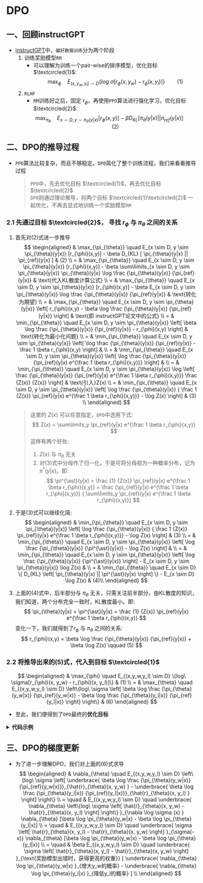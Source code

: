 # DPO


## 一、回顾instructGPT

- [instructGPT](LLM/训练流程/instructGPT.md)中，`偏好数据训练`分为两个阶段
    1. 训练奖励模型`RM`
        - 可以理解为训练一个pair-wise的排序模型，优化目标 $\textcircled{1}$:
        $$
        \max_{\phi} \quad E_{(x,y_w,y_l) \sim D} \{log\ \sigma[r_{\phi}(x, y_w) - r_{\phi}(x, y_l)]\} \qquad (1)
        $$
    2. `RLHF`
        - `RM`训练好之后，固定 $r_{\phi}$，再使用`PPO`算法进行强化学习，优化目标 $\textcircled{2}$:
        $$
        \max_{\pi_{\theta}} \quad E_{x \sim D, y \sim \pi_{\theta}(y|x)} [r_{\phi}(x,y)] - \beta D_{KL} [ \pi_{\theta}(y|x) || \pi_{ref}(y|x) ] \qquad (2)
        $$

## 二、DPO的推导过程
- `PPO`算法比较复杂，而且不够稳定。`DPO`简化了整个训练流程，我们来看看推导过程
    > `PPO`中，先去优化目标 $\textcircled{1}$，再去优化目标 $\textcircled{2}$  
    > `DPO`则通过理论推导，将两个目标 $\textcircled{1}\textcircled{2}$ 一起优化，不再去显式地训练一个奖励模型`RM`
### 2.1 先通过目标 $\textcircled{2}$， 寻找 $r_{\phi}$ 与 $\pi_{\theta}$ 之间的关系
1. 首先对(2)式进一步推导
    $$
    \begin{aligned}
    & \max_{\pi_{\theta}} \quad E_{x \sim D, y \sim \pi_{\theta}(y|x)} [r_{\phi}(x,y)] - \beta D_{KL} [ \pi_{\theta}(y|x) || \pi_{ref}(y|x) ] & (2) \\
    = & \max_{\pi_{\theta}} \quad E_{x \sim D, y \sim \pi_{\theta}(y|x)} [r_{\phi}(x,y)] - \beta \sum\limits_{x \sim D, y \sim \pi_{\theta}(y|x)} \pi_{\theta}(y|x) \log \frac {\pi_{\theta}(y|x)} {\pi_{ref}(y|x)} & \text{代入KL散度计算公式} \\
    = & \max_{\pi_{\theta}} \quad E_{x \sim D, y \sim \pi_{\theta}(y|x)} [r_{\phi}(x,y)] - \beta E_{x \sim D, y \sim \pi_{\theta}(y|x)} \log \frac {\pi_{\theta}(y|x)} {\pi_{ref}(y|x)} & \text{转化为期望} \\
    = & \max_{\pi_{\theta}} \quad E_{x \sim D, y \sim \pi_{\theta}(y|x)} \left[ r_{\phi}(x,y) - \beta \log \frac {\pi_{\theta}(y|x)} {\pi_{ref}(y|x)} \right]  & \text{即 instructGPT论文中的公式} \\
    = & \min_{\pi_{\theta}} \quad E_{x \sim D, y \sim \pi_{\theta}(y|x)} \left[ \beta \log \frac {\pi_{\theta}(y|x)} {\pi_{ref}(y|x)} - r_{\phi}(x,y) \right]  & \text{转化为最小化问题} \\
    = & \min_{\pi_{\theta}} \quad E_{x \sim D, y \sim \pi_{\theta}(y|x)} \left[ \log \frac {\pi_{\theta}(y|x)} {\pi_{ref}(y|x)} - \frac 1 \beta r_{\phi}(x,y) \right]  & \\
    = & \min_{\pi_{\theta}} \quad E_{x \sim D, y \sim \pi_{\theta}(y|x)} \left[ \log \frac {\pi_{\theta}(y|x)} {\pi_{ref}(y|x) e^{\frac 1 \beta r_{\phi}(x,y)}} \right]  & \\
    = & \min_{\pi_{\theta}} \quad E_{x \sim D, y \sim \pi_{\theta}(y|x)} \log \left[ \frac {\pi_{\theta}(y|x)} {\pi_{ref}(y|x) e^{\frac 1 \beta r_{\phi}(x,y)}} \frac {Z(x)} {Z(x)} \right]  & \text{引入}Z(x) \\
    = & \min_{\pi_{\theta}} \quad E_{x \sim D, y \sim \pi_{\theta}(y|x)} \left[ \log  \frac {\pi_{\theta}(y|x)} { \frac 1 {Z(x)} \pi_{ref}(y|x) e^{\frac 1 \beta r_{\phi}(x,y)}} - \log Z(x) \right]  & (3) \\
    \end{aligned}
    $$

    > 这里的 $Z(x)$ 可以任意指定，`DPO`中选用下式:
    $$
    Z(x) = \sum\limits_y \pi_{ref}(y|x) e^{\frac 1 \beta r_{\phi}(x,y)}
    $$
    > 这样有两个好处:
    >    1. $Z(x)$ 与 $\pi_{\theta}$ 无关
    >    2. 对(3)式中分母作了归一化，于是可将分母视为一种概率分布，记为 $\pi^{\ast}(y|x)$。即:
        $$
        \pi^{\ast}(y|x) = \frac {1} {Z(x)} \pi_{ref}(y|x) e^{\frac 1 \beta r_{\phi}(x,y)} = \frac {\pi_{ref}(y|x) e^{\frac 1 \beta r_{\phi}(x,y)}} { \sum\limits_y \pi_{ref}(y|x) e^{\frac 1 \beta r_{\phi}(x,y)}}
        $$

2. 于是(3)式可以继续化简:
    $$
    \begin{aligned}
    & \min_{\pi_{\theta}} \quad E_{x \sim D, y \sim \pi_{\theta}(y|x)} \left[ \log  \frac {\pi_{\theta}(y|x)} { \frac 1 {Z(x)} \pi_{ref}(y|x) e^{\frac 1 \beta r_{\phi}(x,y)}} - \log Z(x) \right]  & (3) \\
    = & \min_{\pi_{\theta}} \quad E_{x \sim D, y \sim \pi_{\theta}(y|x)} \left[ \log  \frac {\pi_{\theta}(y|x)} {\pi^{\ast}(y|x)} - \log Z(x) \right]  & \\
    = & \min_{\pi_{\theta}} \quad E_{x \sim D, y \sim \pi_{\theta}(y|x)} \left[ \log  \frac {\pi_{\theta}(y|x)} {\pi^{\ast}(y|x)} \right] - E_{x \sim D, y \sim \pi_{\theta}(y|x)} \log Z(x) & \\
    = & \min_{\pi_{\theta}} \quad E_{x \sim D} \{ D_{KL} \left[ \pi_{\theta}(y|x) || \pi^{\ast}(y|x) \right] \} - E_{x \sim D} \log Z(x) & (4)\\
    \end{aligned}
    $$
3. 上面的(4)式中，后半部分与 $\pi_\theta$ 无关，只需关注前半部分。由KL散度的知识，我们知道，两个分布完全一致时，KL散度最小。即:
    $$
    \pi_{\theta}(y|x) = \pi^{\ast}(y|x) = \frac {1} {Z(x)} \pi_{ref}(y|x) e^{\frac 1 \beta r_{\phi}(x,y)}
    $$
    变化一下，我们就得到了$r_{\phi}$ 与 $\pi_{\theta}$ 之间的关系:
    $$
    r_{\phi}(x,y) = \beta \log \frac {\pi_{\theta}(y|x)} {\pi_{ref}(y|x)} + \beta \log Z(x) \qquad (5)
    $$
### 2.2 将推导出来的(5)式，代入到目标 $\textcircled{1}$
$$
\begin{aligned}
& \max_{\phi} \quad E_{(x,y_w,y_l) \sim D} \{log\ \sigma[r_{\phi}(x, y_w) - r_{\phi}(x, y_l)]\} & (1) \\
= & \max_{\theta} \quad E_{(x,y_w,y_l) \sim D} \left\{log\ \sigma \left[ \beta \log \frac {\pi_{\theta}(y_w|x)} {\pi_{ref}(y_w|x)} - \beta \log \frac {\pi_{\theta}(y_l|x)} {\pi_{ref}(y_l|x)} \right] \right\} & (6)
\end{aligned}
$$
- 至此，我们便得到了`DPO`最终的**优化目标**

<details>
<summary><b>代码示例</b></summary>

```python
def dpo_loss(
    beta,
    policy_chosen_logps: torch.FloatTensor,
    policy_rejected_logps: torch.FloatTensor,
    reference_chosen_logps: torch.FloatTensor,
    reference_rejected_logps: torch.FloatTensor,
) -> torch.FloatTensor:
    """Compute the DPO loss for a batch of policy and reference model log probabilities.

    Args:
        policy_chosen_logps: Log probabilities of the policy model for the chosen responses. Shape: (batch_size,)
        policy_rejected_logps: Log probabilities of the policy model for the rejected responses. Shape: (batch_size,)
        reference_chosen_logps: Log probabilities of the reference model for the chosen responses. Shape: (batch_size,)
        reference_rejected_logps: Log probabilities of the reference model for the rejected responses. Shape: (batch_size,)

    Returns:
        The losses tensor contains the DPO loss for each example in the batch.
    """

    pi_logratios = policy_chosen_logps - policy_rejected_logps
    ref_logratios = reference_chosen_logps - reference_rejected_logps
    logits = pi_logratios - ref_logratios
    losses = -F.logsigmoid(beta * logits)  # 转化为最小值问题，所以前面加负号

    return losses
```

</details>

## 三、DPO的梯度更新
- 为了进一步理解DPO，我们对上面的(6)式求导
$$
\begin{aligned}
& \nabla_{\theta} \quad E_{(x,y_w,y_l) \sim D} \left\{log\ \sigma \left[ \underbrace{ \beta \log \frac {\pi_{\theta}(y_w|x)} {\pi_{ref}(y_w|x)}}_{\hat{r}_{\theta}(x, y_w) } - \underbrace{ \beta \log \frac {\pi_{\theta}(y_l|x)} {\pi_{ref}(y_l|x)}}_{\hat{r}_{\theta}(x, y_l) } \right] \right\} \\
= \quad & E_{(x,y_w,y_l) \sim D} \quad \underbrace{ \nabla_{\theta} \left\{log\ \sigma \left[ \hat{r}_{\theta}(x, y_w) - \hat{r}_{\theta}(x, y_l) \right] \right\} }_{\nabla \log \sigma (x) } \nabla_{\theta} [\beta \log \pi_{\theta}(y_w|x) - \beta \log \pi_{\theta}(y_l|x)] \\
= \quad & E_{(x,y_w,y_l) \sim D} \quad \underbrace{ \sigma \left[ \hat{r}_{\theta}(x, y_l) - \hat{r}_{\theta}(x, y_w) \right] }_{\sigma(-x)} \nabla_{\theta} [\beta \log \pi_{\theta}(y_w|x) - \beta \log \pi_{\theta}(y_l|x)] \\
= \quad & \beta E_{(x,y_w,y_l) \sim D} \quad \underbrace{ \sigma \left[ \hat{r}_{\theta}(x, y_l) - \hat{r}_{\theta}(x, y_w) \right] }_{\text{奖励模型出错时，获得更高的权重}} [ \underbrace{ \nabla_{\theta} \log \pi_{\theta}(y_w|x) }_{增大y_w的概率} - \underbrace{ \nabla_{\theta} \log \pi_{\theta}(y_l|x) }_{降低y_l的概率} ] \\
\end{aligned}
$$